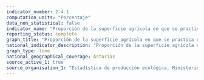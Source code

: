 ```yaml
---
indicator_number: 2.4.1
computation_units: "Porcentaje"
data_non_statistical: false
indicator_name: "Proporción de la superficie agrícola en que se practica una agricultura productiva y sostenible"
reporting_status: complete
graph_title: "Proporción de la superficie agrícola en que se practica una agricultura productiva y sostenible"
national_indicator_description: "Proporción de la superficie agrícola en que se practica una agricultura productiva y sostenible"
graph_type: line
national_geographical_coverage: Asturias
source_active_1: true
source_organisation_1: "Estadística de producción ecológica, Ministerio de Agricultura, Pesca y Alimentación"
---
```


